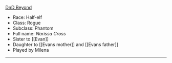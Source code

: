 [DnD Beyond](https://www.dndbeyond.com/characters/78812464)

- Race: Half-elf
- Class: Rogue
- Subclass: Phantom
- Full name:  *Narissa Cross*
- Sister to [[Evan]]
- Daughter to [[Evans mother]] and [[Evans father]]
- Played by Milena
---